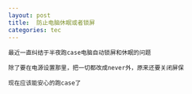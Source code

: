 ```yaml
---
layout: post
title:  防止电脑休眠或者锁屏
categories: tec
---
```


    最近一直纠结于半夜跑case电脑自动锁屏和休眠的问题

    除了要在电源设置那里，把一切都改成never外，原来还要关闭屏保

    现在应该能安心的跑case了
    
    